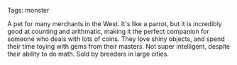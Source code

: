 Tags: monster

A pet for many merchants in the West. It's like a parrot, but it is incredibly good at counting and arithmatic, making it the perfect companion for someone who deals with lots of coins. They love shiny objects, and spend their time toying with gems from their masters. Not super intelligent, despite their ability to do math. Sold by breeders in large cities.